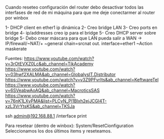 Cuando reseteo configuración del router debo desactivar todos las interfases de red de  mi máquina para que me deje conectarmer al router por winbox


1- DHCP client en ether1 ip dinámica
2- Creo bridge LAN
3- Creo ports en bridge
4- ip/addresses creo ip para el bridge
5- Creo DHCP server sobre bridge
5- Debo crear máscara para que LAN pueda salir a WAN -> IP/firewall/~NAT/+ 
	~general chain=srcnat out. interface=ether1
	~Action maskerate

Fuentes:
https://www.youtube.com/watch?v=3rOtEVXZ0Lc&ab_channel=TikAcademy
https://www.youtube.com/watch?v=03hwf2XALMA&ab_channel=GlobalysIT.Distributor
https://www.youtube.com/watch?v=v3Z9PFvrIts&ab_channel=KeftwareTel
https://www.youtube.com/watch?v=6SVeabwAoAQ&ab_channel=MacroticsSAS
https://www.youtube.com/watch?v=76nK1LXyPMA&list=PLCvN_Pl1Blxh2ejJCGI4T-xzL3VrYtsKS&ab_channel=TKSJa

ssh admin@192.168.88.1
	/interface print
	
	
Para resetear (dentro de winbox): 
	System/ResetCionfiguration
		Seleccionamos los dos últimos items y reseteamos.